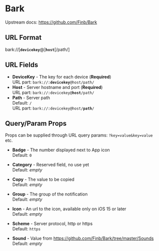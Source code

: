 # Bark

Upstream docs: https://github.com/Finb/Bark

## URL Format

<span class="bk">bark://[__`devicekey`__@]**`host`**[/path/]</span>

## URL Fields

- **DeviceKey** - The key for each device (**Required**)  
  URL part: <code class="service-url">bark://:<strong>devicekey</strong>@host/path/</code>
- **Host** - Server hostname and port (**Required**)  
  URL part: <code class="service-url">bark://:devicekey@<strong>host</strong>/path/</code>
- **Path** - Server path  
  Default: `/`  
  URL part: <code class="service-url">bark://:devicekey@host/<strong>path</strong>/</code>

## Query/Param Props

Props can be supplied through URL query params: `?key=value&key=value` etc.

- **Badge** - The number displayed next to App icon  
  Default: `0`

- **Category** - Reserved field, no use yet  
  Default: _empty_

- **Copy** - The value to be copied  
  Default: _empty_

- **Group** - The group of the notification  
  Default: _empty_

- **Icon** - An url to the icon, available only on iOS 15 or later  
  Default: _empty_

- **Scheme** - Server protocol, http or https  
  Default: `https`

- **Sound** - Value from https://github.com/Finb/Bark/tree/master/Sounds  
  Default: _empty_
